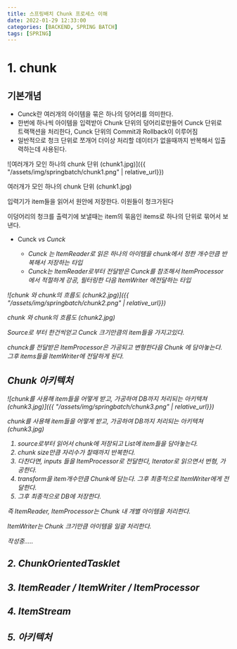 ```yaml
---
title: 스프링배치 Chunk 프로세스 이해
date: 2022-01-29 12:33:00
categories: [BACKEND, SPRING BATCH]
tags: [SPRING]
---
```


# 1. chunk

## 기본개념

- Cunck란 여러개의 아이템을 묶은 하나의 덩어리를 의미한다.
- 한번에 하나씩 아이템을 입력받아 Chunk 단위의 덩어리로만들어 Cunck 단위로 트랙잭션을 처리한다, Cunck 단위의 Commit과 Rollback이 이루어짐
- 일반적으로 청크 단위로 쪼개어 더이상 처리할 데이터가 없을때까지 반복해서 입출력하는데 사용된다.


![여러개가 모인 하나의 chunk 단위  (chunk1.jpg)]({{ "/assets/img/springbatch/chunk1.png" | relative_url}})

여러개가 모인 하나의 chunk 단위  (chunk1.jpg)

입력기가 item들을 읽어서 원안에 저장한다. 이원들이 청크가된다

이덩어리의 청크를 출력기에 보낼때는 item의 묶음인 items로 하나의 단위로 묶어서 보낸다.

- Cunck<I> vs Cunck<O>
  - Cunck<I> 는  ItemReader로 읽은 하나의 아이템을 chunk에서 정한 개수만큼 반복해서 저장하는 타입
  - Cunck<O>는 ItemReader로부터 전달받은 Cunck<I>를 참조해서 ItemProcessor에서 적절하게 강공, 필터링한 다음 ItemWriter 에전달하는 타입

![chunk<I> 와  chunk<O>의 흐름도 (chunk2.jpg)]({{ "/assets/img/springbatch/chunk2.png" | relative_url}})

chunk<I> 와  chunk<O>의 흐름도 (chunk2.jpg)

Source로 부터 한건씩얻고  Cunck<I> 크기만큼의 item들을 가지고있다.

chunck를 전달받은 ItemProcessor은 가공되고 변형한다음 Chunk<O> 에 담아놓는다. 그후 items들을 ItemWriter에 전달하게 된다.

## Chunk 아키텍처

![chunk를 사용해 item들을 어떻게 받고, 가공하여 DB까지 처리되는 아키텍쳐 (chunk3.jpg)]({{ "/assets/img/springbatch/chunk3.png" | relative_url}})

chunk를 사용해 item들을 어떻게 받고, 가공하여 DB까지 처리되는 아키텍쳐 (chunk3.jpg)

1. source로부터 읽어서 chunk<I>에 저장되고 List에 item들을 담아놓는다.
2. chunk size만큼 자리수가 찰때까지 반복한다.
3. 다찬다면, inputs 들을  ItemProcessor로 전달한다, Iterator로 읽으면서 번형, 가공한다.
4. transform을 item개수만큼 Chunk<O>에 담는다. 그후 최종적으로 ItemWriter에게 전달한다.
5. 그후 최종적으로 DB에 저장한다.

즉 ItemReader, ItemProcessor는 Chunk 내 개별 아이템을 처리한다.

ItemWriter는 Chunk 크기만큼 아이템을 일괄 처리한다.

작성중.....

## 2. ChunkOrientedTasklet

## 3. ItemReader / ItemWriter / ItemProcessor

## 4. ItemStream

## 5. 아키텍처
